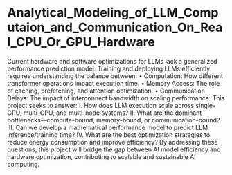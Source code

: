 # Analytical_Modeling_of_LLM_Computaion_and_Communication_On_Real_CPU_Or_GPU_Hardware
Current hardware and software optimizations for LLMs lack a generalized performance prediction model. Training and deploying LLMs efficiently requires understanding the balance between:
•	Computation: How different transformer operations impact execution time.
•	Memory Access: The role of caching, prefetching, and attention optimization.
•	Communication Delays: The impact of interconnect bandwidth on scaling performance.
This project seeks to answer:
I.	How does LLM execution scale across single-GPU, multi-GPU, and multi-node systems?
II.	What are the dominant bottlenecks—compute-bound, memory-bound, or communication-bound?
III.	Can we develop a mathematical performance model to predict LLM inference/training time?
IV.	What are the best optimization strategies to reduce energy consumption and improve efficiency?
By addressing these questions, this project will bridge the gap between AI model efficiency and hardware optimization, contributing to scalable and sustainable AI computing.
